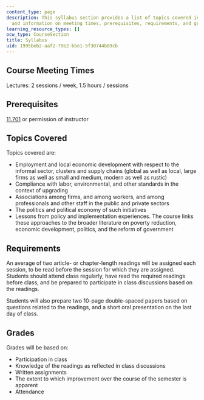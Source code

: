 ```yaml
---
content_type: page
description: This syllabus section provides a list of topics covered in the course
  and information on meeting times, prerequisites, requirements, and grading.
learning_resource_types: []
ocw_type: CourseSection
title: Syllabus
uid: 1995beb2-aaf2-79e2-bbe1-5f30744b89cb
---
```


Course Meeting Times
--------------------

Lectures: 2 sessions / week, 1.5 hours / sessions

Prerequisites
-------------

[11.701](/courses/11-701-introduction-to-international-development-planning-fall-2011) or permission of instructor

Topics Covered
--------------

Topics covered are:

*   Employment and local economic development with respect to the informal sector, clusters and supply chains (global as well as local, large firms as well as small and medium, modern as well as rustic)
*   Compliance with labor, environmental, and other standards in the context of upgrading
*   Associations among firms, and among workers, and among professionals and other staff in the public and private sectors
*   The politics and political economy of such initiatives
*   Lessons from policy and implementation experiences. The course links these approaches to the broader literature on poverty reduction, economic development, politics, and the reform of government

Requirements
------------

An average of two article- or chapter-length readings will be assigned each session, to be read before the session for which they are assigned. Students should attend class regularly, have read the required readings before class, and be prepared to participate in class discussions based on the readings.

Students will also prepare two 10-page double-spaced papers based on questions related to the readings, and a short oral presentation on the last day of class.

Grades
------

Grades will be based on:

*   Participation in class
*   Knowledge of the readings as reflected in class discussions
*   Written assignments
*   The extent to which improvement over the course of the semester is apparent
*   Attendance